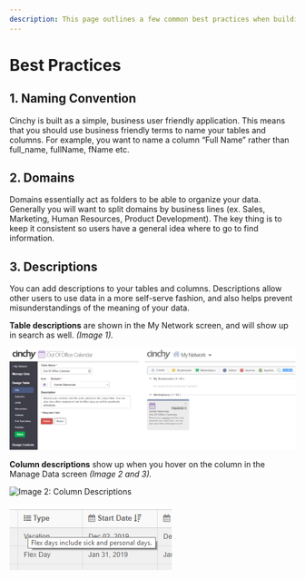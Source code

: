 ```yaml
---
description: This page outlines a few common best practices when building in Cinchy.
---
```


# Best Practices

## 1. **Naming Convention** <a href="#naming-convention" id="naming-convention"></a>

‌Cinchy is built as a simple, business user friendly application. This means that you should use business friendly terms to name your tables and columns. For example, you want to name a column “Full Name” rather than full\_name, fullName, fName etc.‌‌

## **2. Domains** <a href="#domains" id="domains"></a>

‌Domains essentially act as folders to be able to organize your data. Generally you will want to split domains by business lines (ex. Sales, Marketing, Human Resources, Product Development). The key thing is to keep it consistent so users have a general idea where to go to find information.‌‌

## 3. Descriptions <a href="#descriptions" id="descriptions"></a>

‌You can add descriptions to your tables and columns. Descriptions allow other users to use data in a more self-serve fashion, and also helps prevent misunderstandings of the meaning of your data.‌‌

**Table descriptions** are shown in the My Network screen, and will show up in search as well.‌ _(Image 1)._

![Image 1: Table Description](<../../.gitbook/assets/image (676).png>)

**Column descriptions** show up when you hover on the column in the Manage Data screen _(Image 2 and 3)._

![Image 2: Column Descriptions](https://blobscdn.gitbook.com/v0/b/gitbook-28427.appspot.com/o/assets%2F-LIP3Xr2BuWD7FDjJFmZ%2F-LXz6bNDosNNJwgl5b3c%2F-LXz7c6UP8Y78C4G0MXY%2Fimage.png?alt=media\&token=5a06e488-4faa-4924-a6de-f7445653f60c)

![Image 3: Column Descriptions](<../../.gitbook/assets/image (151).png>)
